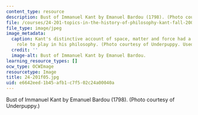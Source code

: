 ```yaml
---
content_type: resource
description: Bust of Immanuel Kant by Emanuel Bardou (1798). (Photo courtesy of Underpuppy.)
file: /courses/24-201-topics-in-the-history-of-philosophy-kant-fall-2005/e6642eed1b45afb1c7f502c24a00040a_24-201f05.jpg
file_type: image/jpeg
image_metadata:
  caption: Kant's distinctive account of space, matter and force had a significant
    role to play in his philosophy. (Photo courtesy of Underpuppy. Used with permission.)
  credit: ''
  image-alt: Bust of Immanuel Kant by Emanuel Bardou.
learning_resource_types: []
ocw_type: OCWImage
resourcetype: Image
title: 24-201f05.jpg
uid: e6642eed-1b45-afb1-c7f5-02c24a00040a
---
```

Bust of Immanuel Kant by Emanuel Bardou (1798). (Photo courtesy of Underpuppy.)

